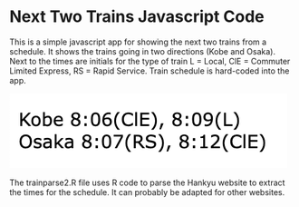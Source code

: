 # Next Two Trains Javascript Code

This is a simple javascript app for showing the next two trains from a schedule.  It shows the trains going in two directions (Kobe and Osaka).
Next to the times are initials for the type of train L = Local, ClE = Commuter Limited Express, RS = Rapid Service.  Train schedule is hard-coded into the app.

![Alt text](./twotrains.png)

The trainparse2.R file uses R code to parse the Hankyu website to extract the times for the schedule.  It can probably be adapted for other websites.
